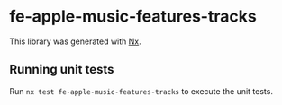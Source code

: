 # fe-apple-music-features-tracks

This library was generated with [Nx](https://nx.dev).

## Running unit tests

Run `nx test fe-apple-music-features-tracks` to execute the unit tests.
